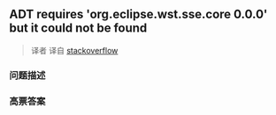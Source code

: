 ## ADT requires 'org.eclipse.wst.sse.core 0.0.0' but it could not be found

> 译者 译自 [stackoverflow](http://stackoverflow.com/questions/4249695/adt-requires-org-eclipse-wst-sse-core-0-0-0-but-it-could-not-be-found) 

### 问题描述 

### 高票答案 


